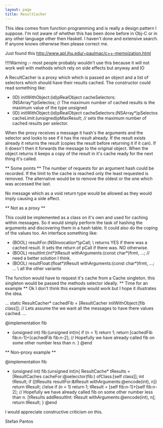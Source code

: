 ```yaml
---
layout: page
title: ResultCacher
---
```




This idea comes from function programming and is really a design pattern I suppose. I'm not aware of whether this has been done before in Obj-C or in any other language other then Haskell. I haven't done and extensive search. If anyone knows otherwise then please correct me.

Just found this http://www.apl.jhu.edu/~paulmac/c++-memoization.html

!!!!Warning :- most people probably wouldn't use this because it will not work well with methods which rely on side effects but anyway and IO

A RecultCacher is a proxy which which is passed an object and a list of selectors which should have their results cached. The constructor could read something like:
    
- (ID) initWithObject:(id)pRealObject cacheSelectors:(NSArray*)pSelectos;   // The maximum number of cached results is the maximum value of the type unsigned
- (ID) initWithObject:(id)pRealObject cacheSelectors:(NSArray*)pSelectos cacheLimit:(unsigned)pMaxResult; // sets the maximum number of cached results per selector.


When the proxy receives a message it hash's the arguments and the selector and looks to see if it has the result already. If the result exists already it returns the result (copies the result before returning it if it can). If it doesn't then it forwards the message to the original object. When the object returns it keeps a copy of the result in it's cache ready for the next thing it's called.

**
Some points
**
The number of requests for an argument hash could be recorded. If the limit to the cache is reached only the least requested is removed. The alternative would be to remove the oldest or the one which was accessed the last.

No message which as a void return type would be allowed as they would imply causing a side affect.

**
Not as a proxy
**

This could be implemented as a class on it's own and used for caching within messages. So it would simply perform the task of hashing the arguments and discovering them in a hash table. It could also do the coping of the values too. An interface something like:
    
- (BOOL) resultFor:(NSInvocation*)pCall;  \\ returns YES if there was a cached result. It sets the return of pCall if there was. NO otherwise.
- (BOOL) resultInt:(int*)tResult withArguments:(const char*)frmt, ...;   // need a better solution I think.
- (BOOL) resultFloat:(float*)tResult withArguments:(const char*)frmt, ...;
... \\ all the other variants


The function would have to request it's cache from a Cache singleton. this singleton would be passed the methods selector ideally.
**
Time for an example
**
Ok I don't think this example would work but I hope it illustrates the idea.
    
...
static ResultCacher* cachedFib = [ResultCacher initWithObject:[fib class]];   // Lets assume the we want all the messages to have there values cached.
...

@implementation fib
+ (unsigned int) fib:(unsigned int)n{
    if (n < 1)
       return 1;
    return [cachedFib fib:n-1]+[cachedFib fib:n-2];   // Hopefully we have already called fib on some other number less than n.
}
@end


**
Non-proxy example
**

    

@implementation fib
+ (unsigned int) fib:(unsigned int)n{
    ResultCache* tResults = [ResultCaches cacheFor:@selecctor(fib:) ofClass:[self class]];
    int tResult;
    if ([tResults resultFor:&tResult withArguments:@encode(int), n])
       return tResult;
//else
    if (n < 1)
       return 1;
    tResult = [self fib:n-1]+[self fib:n-2];   // Hopefully we have already called fib on some other number less than n.
    [tResults addResultInt: tResult withArguments:@encode(int), n];
    return tResult;
}
@end


I would appreciate constructive criticism on this.

Stefan Pantos

